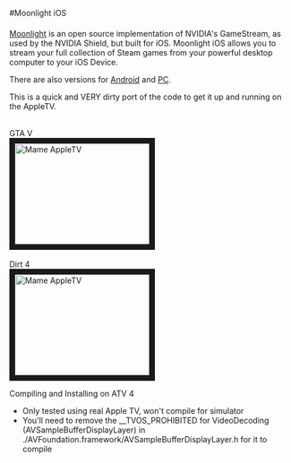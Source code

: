 #Moonlight iOS

#### 
[Moonlight](https://github.com/moonlight-stream) is an open source implementation of NVIDIA's GameStream, as used by the NVIDIA Shield, but built for iOS. Moonlight iOS allows you to stream your full collection of Steam games from
your powerful desktop computer to your iOS Device.

There are also versions for [Android](https://github.com/moonlight-stream/moonlight-android) and [PC](https://github.com/moonlight-stream/moonlight-pc). 

This is a quick and VERY dirty port of the code to get it up and running on the AppleTV.

<br/>
GTA V 
<br/>
<a href="http://www.youtube.com/watch?feature=player_embedded&v=xRimuFTJ2fc" target="_blank"><img src="http://img.youtube.com/vi/xRimuFTJ2fc/0.jpg" alt="Mame AppleTV" width="240" height="180" border="10" /></a>
<br/>

<br/>
Dirt 4
<br/>
<a href="http://www.youtube.com/watch?feature=player_embedded&v=byAP3uZbSEM" target="_blank"><img src="http://img.youtube.com/vi/byAP3uZbSEM/0.jpg" alt="Mame AppleTV" width="240" height="180" border="10" /></a>
<br/>

Compiling and Installing on ATV 4

- Only tested using real Apple TV, won't compile for simulator
- You'll need to remove the __TVOS_PROHIBITED for VideoDecoding (AVSampleBufferDisplayLayer) in ./AVFoundation.framework/AVSampleBufferDisplayLayer.h for it to compile






